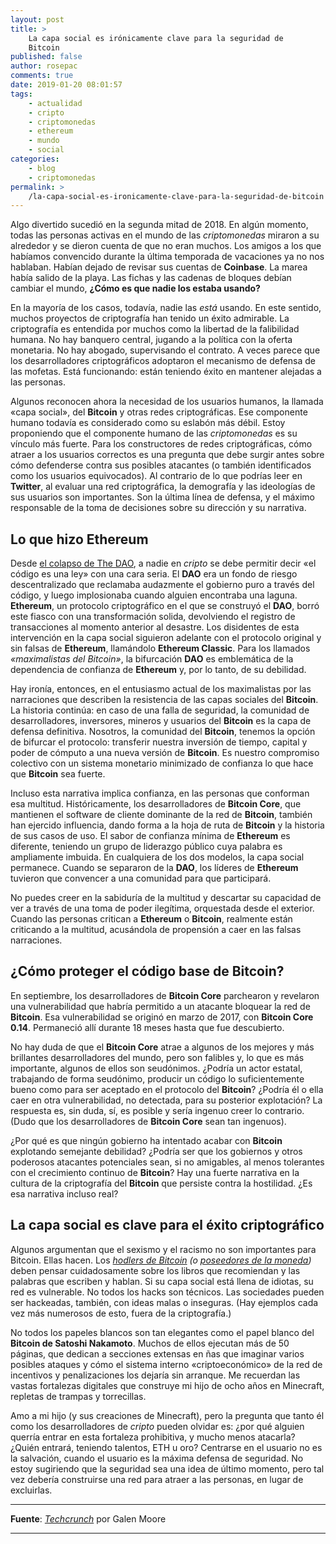```yaml
---
layout: post
title: >
    La capa social es irónicamente clave para la seguridad de
    Bitcoin
published: false
author: rosepac
comments: true
date: 2019-01-20 08:01:57
tags:
    - actualidad
    - cripto
    - criptomonedas
    - ethereum
    - mundo
    - social
categories:
    - blog
    - criptomonedas
permalink: >
    /la-capa-social-es-ironicamente-clave-para-la-seguridad-de-bitcoin
---
```

Algo divertido sucedió en la segunda mitad de 2018. En algún momento, todas las personas activas en el mundo de las _criptomonedas_ miraron a su alrededor y se dieron cuenta de que no eran muchos. Los amigos a los que habíamos convencido durante la última temporada de vacaciones ya no nos hablaban. Habían dejado de revisar sus cuentas de **Coinbase**. La marea había salido de la playa. Las fichas y las cadenas de bloques debían cambiar el mundo, **¿Cómo es que nadie los estaba usando?**

En la mayoría de los casos, todavía, nadie las _está_ usando. En este sentido, muchos proyectos de criptografía han tenido un éxito admirable. La criptografía es entendida por muchos como la libertad de la falibilidad humana. No hay banquero central, jugando a la política con la oferta monetaria. No hay abogado, supervisando el contrato. A veces parece que los desarrolladores criptográficos adoptaron el mecanismo de defensa de las mofetas. Está funcionando: están teniendo éxito en mantener alejadas a las personas.

Algunos reconocen ahora la necesidad de los usuarios humanos, la llamada &#171;capa social&#187;, del **Bitcoin** y otras redes criptográficas. Ese componente humano todavía es considerado como su eslabón más débil. Estoy proponiendo que el componente humano de las _criptomonedas_ es su vínculo más fuerte. Para los constructores de redes criptográficas, cómo atraer a los usuarios correctos es una pregunta que debe surgir antes sobre cómo defenderse contra sus posibles atacantes (o también identificados como los usuarios equivocados). Al contrario de lo que podrías leer en **Twitter**, al evaluar una red criptográfica, la demografía y las ideologías de sus usuarios son importantes. Son la última línea de defensa, y el máximo responsable de la toma de decisiones sobre su dirección y su narrativa.

## Lo que hizo Ethereum

Desde [el colapso de The DAO][1], a nadie en _cripto_ se debe permitir decir &#171;el código es una ley&#187; con una cara seria. El **DAO** era un fondo de riesgo descentralizado que reclamaba audazmente el gobierno puro a través del código, y luego implosionaba cuando alguien encontraba una laguna. **Ethereum**, un protocolo criptográfico en el que se construyó el **DAO**, borró este fiasco con una transformación solida, devolviendo el registro de transacciones al momento anterior al desastre. Los disidentes de esta intervención en la capa social siguieron adelante con el protocolo original y sin falsas de **Ethereum**, llamándolo **Ethereum Classic**. Para los llamados _&#171;maximalistas del Bitcoin&#187;_, la bifurcación **DAO** es emblemática de la dependencia de confianza de **Ethereum** y, por lo tanto, de su debilidad.

Hay ironía, entonces, en el entusiasmo actual de los maximalistas por las narraciones que describen la resistencia de las capas sociales del **Bitcoin**. La historia continúa: en caso de una falla de seguridad, la comunidad de desarrolladores, inversores, mineros y usuarios del **Bitcoin** es la capa de defensa definitiva. Nosotros, la comunidad del **Bitcoin**, tenemos la opción de bifurcar el protocolo: transferir nuestra inversión de tiempo, capital y poder de cómputo a una nueva versión de **Bitcoin**. Es nuestro compromiso colectivo con un sistema monetario minimizado de confianza lo que hace que **Bitcoin** sea fuerte.

Incluso esta narrativa implica confianza, en las personas que conforman esa multitud. Históricamente, los desarrolladores de **Bitcoin Core**, que mantienen el software de cliente dominante de la red de **Bitcoin**, también han ejercido influencia, dando forma a la hoja de ruta de **Bitcoin** y la historia de sus casos de uso. El sabor de confianza mínima de **Ethereum** es diferente, teniendo un grupo de liderazgo público cuya palabra es ampliamente imbuida. En cualquiera de los dos modelos, la capa social permanece. Cuando se separaron de la **DAO**, los líderes de **Ethereum** tuvieron que convencer a una comunidad para que participará.

No puedes creer en la sabiduría de la multitud y descartar su capacidad de ver a través de una toma de poder ilegítima, orquestada desde el exterior. Cuando las personas critican a **Ethereum** o **Bitcoin**, realmente están criticando a la multitud, acusándola de propensión a caer en las falsas narraciones.

## ¿Cómo proteger el código base de Bitcoin?

En septiembre, los desarrolladores de **Bitcoin Core** parchearon y revelaron una vulnerabilidad que habría permitido a un atacante bloquear la red de **Bitcoin**. Esa vulnerabilidad se originó en marzo de 2017, con **Bitcoin Core 0.14**. Permaneció allí durante 18 meses hasta que fue descubierto.

No hay duda de que el **Bitcoin Core** atrae a algunos de los mejores y más brillantes desarrolladores del mundo, pero son falibles y, lo que es más importante, algunos de ellos son seudónimos. ¿Podría un actor estatal, trabajando de forma seudónimo, producir un código lo suficientemente bueno como para ser aceptado en el protocolo del **Bitcoin**? ¿Podría él o ella caer en otra vulnerabilidad, no detectada, para su posterior explotación? La respuesta es, sin duda, sí, es posible y sería ingenuo creer lo contrario. (Dudo que los desarrolladores de **Bitcoin Core** sean tan ingenuos).

¿Por qué es que ningún gobierno ha intentado acabar con **Bitcoin** explotando semejante debilidad? ¿Podría ser que los gobiernos y otros poderosos atacantes potenciales sean, si no amigables, al menos tolerantes con el crecimiento continuo de **Bitcoin**? Hay una fuerte narrativa en la cultura de la criptografía del **Bitcoin** que persiste contra la hostilidad. ¿Es esa narrativa incluso real?

## La capa social es clave para el éxito criptográfico

Algunos argumentan que el sexismo y el racismo no son importantes para Bitcoin. Ellas hacen. Los _[hodlers de Bitcoin][2] (o [poseedores de la moneda][3])_ deben pensar cuidadosamente sobre los libros que recomiendan y las palabras que escriben y hablan. Si su capa social está llena de idiotas, su red es vulnerable. No todos los hacks son técnicos. Las sociedades pueden ser hackeadas, también, con ideas malas o inseguras. (Hay ejemplos cada vez más numerosos de esto, fuera de la criptografía.)

No todos los papeles blancos son tan elegantes como el papel blanco del **Bitcoin de Satoshi Nakamoto**. Muchos de ellos ejecutan más de 50 páginas, que dedican a secciones extensas en ñas que imaginar varios posibles ataques y cómo el sistema interno &#171;criptoeconómico&#187; de la red de incentivos y penalizaciones los dejaría sin arranque. Me recuerdan las vastas fortalezas digitales que construye mi hijo de ocho años en Minecraft, repletas de trampas y torrecillas.

Amo a mi hijo (y sus creaciones de Minecraft), pero la pregunta que tanto él como los desarrolladores de _cripto_ pueden olvidar es: ¿por qué alguien querría entrar en esta fortaleza prohibitiva, y mucho menos atacarla? ¿Quién entrará, teniendo talentos, ETH u oro? Centrarse en el usuario no es la salvación, cuando el usuario es la máxima defensa de seguridad. No estoy sugiriendo que la seguridad sea una idea de último momento, pero tal vez debería construirse una red para atraer a las personas, en lugar de excluirlas.

* * *

**Fuente**: _[Techcrunch][4]_ por Galen Moore

* * *

 [1]: https://www.coindesk.com/understanding-dao-hack-journalists
 [2]: https://en.wikipedia.org/wiki/Hodl
 [3]: https://en.wikipedia.org/wiki/Buy_and_hold
 [4]: https://techcrunch.com/2019/01/19/bitcoin-social-layer/